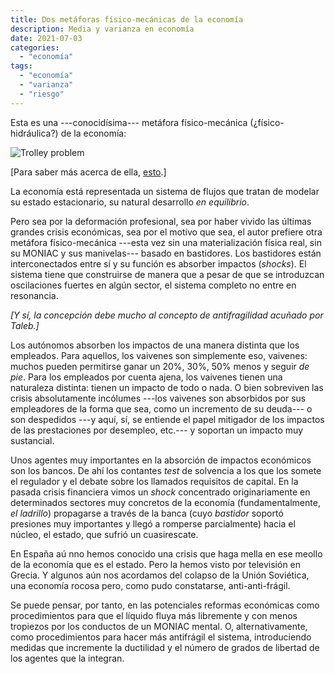 ```yaml
---
title: Dos metáforas físico-mecánicas de la economía
description: Media y varianza en economía
date: 2021-07-03
categories:
  - "economía"
tags:
  - "economía"
  - "varianza"
  - "riesgo"
---
```


Esta es una ---conocidísima--- metáfora físico-mecánica (¿físico-hidráulica?) de la economía:

![Trolley problem](/moniac.gif)

[Para saber más acerca de ella, [esto](https://en.wikipedia.org/wiki/MONIAC).]

La economía está representada un sistema de flujos que tratan de modelar su estado estacionario, su natural desarrollo _en equilibrio_.

Pero sea por la deformación profesional, sea por haber vivido las últimas grandes crisis económicas, sea por el motivo que sea, el autor prefiere otra metáfora físico-mecánica ---esta vez sin una materialización física real, sin su MONIAC y sus manivelas--- basado en bastidores. Los bastidores están interconectados entre sí y su función es absorber impactos (_shocks_). El sistema tiene que construirse de manera que a pesar de que se introduzcan oscilaciones fuertes en algún sector, el sistema completo no entre en resonancia.

_[Y sí, la concepción debe mucho al concepto de antifragilidad acuñado por Taleb.]_

Los autónomos absorben los impactos de una manera distinta que los empleados. Para aquellos, los vaivenes son simplemente eso, vaivenes: muchos pueden permitirse ganar un 20%, 30%, 50% menos y seguir _de pie_. Para los empleados por cuenta ajena, los vaivenes tienen una naturaleza distinta: tienen un impacto de todo o nada. O bien sobreviven las crisis absolutamente incólumes ---los vaivenes son absorbidos por sus empleadores de la forma que sea, como un incremento de su deuda--- o son despedidos ---y aquí, sí, se entiende el papel mitigador de los impactos de las prestaciones por desempleo, etc.--- y soportan un impacto muy sustancial.

Unos agentes muy importantes en la absorción de impactos económicos son los bancos. De ahí los contantes _test_ de solvencia a los que los somete el regulador y el debate sobre los llamados requisitos de capital. En la pasada crisis financiera vimos un _shock_ concentrado originariamente en determinados sectores muy concretos de la economía (fundamentalmente, _el ladrillo_) propagarse a través de la banca (cuyo _bastidor_ soportó presiones muy importantes y llegó a romperse parcialmente) hacia el núcleo, el estado, que sufrió un cuasirescate.

En España aú nno hemos conocido una crisis que haga mella en ese meollo de la economía que es el estado. Pero la hemos visto por televisión en Grecia. Y algunos aún nos acordamos del colapso de la Unión Soviética, una economía rocosa pero, como pudo constatarse,  anti-anti-frágil.

Se puede pensar, por tanto, en las potenciales reformas económicas como procedimientos para que el líquido fluya más libremente y con menos tropiezos por los conductos de un MONIAC mental. O, alternativamente, como procedimientos para hacer más antifrágil el sistema, introduciendo medidas que incremente la ductilidad y el número de grados de libertad de los agentes que la integran.